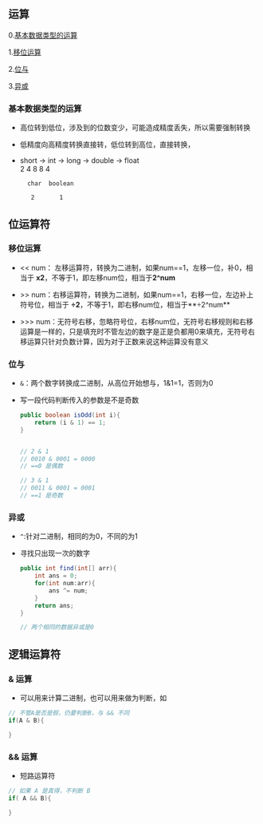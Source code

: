 ## 运算

0.[基本数据类型的运算](#基本数据类型的运算)

1.[移位运算](#移位运算)  

2.[位与](#位与)

3.[异或](#异或)


### 基本数据类型的运算

- 高位转到低位，涉及到的位数变少，可能造成精度丢失，所以需要强制转换

- 低精度向高精度转换直接转，低位转到高位，直接转换，

- short -> int -> long -> double -> float  
     2       4       8       8         4        

        char  boolean  

         2       1

## 位运算符

### 移位运算
- << num： 左移运算符，转换为二进制，如果num==1，左移一位，补0，相当于 **x2**，不等于1，即左移num位，相当于**2^num**

- \>> num：右移运算符，转换为二进制，如果num==1，右移一位，左边补上符号位，相当于 **÷2**，不等于1，即右移num位，相当于**÷2^num**

- \>>> num：无符号右移，忽略符号位，右移num位，无符号右移规则和右移运算是一样的，只是填充时不管左边的数字是正是负都用0来填充，无符号右移运算只针对负数计算，因为对于正数来说这种运算没有意义

### 位与

- `&`：两个数字转换成二进制，从高位开始想与，1&1=1，否则为0

- 写一段代码判断传入的参数是不是奇数
    ```java
    public boolean isOdd(int i){
        return (i & 1) == 1;
    }


    // 2 & 1
    // 0010 & 0001 = 0000
    // ==0 是偶数

    // 3 & 1
    // 0011 & 0001 = 0001
    // ==1 是奇数
    ```

### 异或
- `^`:针对二进制，相同的为0，不同的为1

- 寻找只出现一次的数字
    ```java
    public int find(int[] arr){
        int ans = 0;
        for(int num:arr){
            ans ^= num;
        }
        return ans;
    }

    // 两个相同的数据异或是0
    ```


## 逻辑运算符

### & 运算
- 可以用来计算二进制，也可以用来做为判断，如
```java
// 不管A是否是假，仍要判断B，与 && 不同
if(A & B){

}
```

### && 运算
- 短路运算符
```java
// 如果 A 是真得，不判断 B
if( A && B){

}
```
